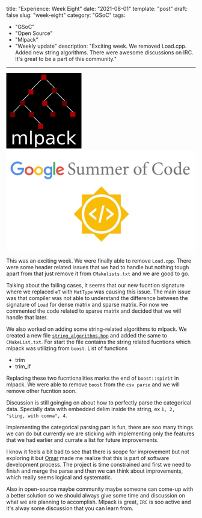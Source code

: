 title: "Experience: Week Eight"
date: "2021-08-01"
template: "post"
draft: false
slug: "week-eight"
category: "GSoC"
tags:
  - "GSoC"
  - "Open Source"
  - "Mlpack"
  - "Weekly update"
description: "Exciting week. We removed Load.cpp.
              Added new string algorithms. There
              were awesome discussions on IRC. It's
              great to be a part of this community."
---

![mlpack-logo.png](/media/mlpack-logo.png)
![gsoc-logo.png](/media/gsoc-logo.png)

This was an exciting week. We were finally able to remove `Load.cpp`. There were some header
related issues that we had to handle but nothing tough apart from that just remove it from
`CMakelists.txt` and we are good to go.

Talking about the failing cases, it seems that our new fucntion signature where we replaced
`eT` with `MatType` was causing this issue. The main issue was that compiler was not able to
understand the difference between the signature of `Load` for dense matrix and sparse matrix.
For now we commented the code related to sparse matrix and decided that we will handle that
later.

We also worked on adding some string-related algorithms to mlpack. We created a new file
[`string_algorithms.hpp`](https://github.com/mlpack/mlpack/blob/3be9474388a42f74be0f0119346080a539a05e6b/src/mlpack/core/data/string_algorithms.hpp) and added the same to `CMakeList.txt`. For start the file contains
the string related fucntions which mlpack was utilizing from `boost`. List of functions

* trim
* trim_if

Replacing these two fucntionalities marks the end of `boost::spirit` in mlpack. We were able
to remove `boost` from the `csv parse` and we will remove other fucntion soon.

Discussion is still goinging on about how to perfectly parse the categorical data. Specially
data with embedded delim inside the string, ex `1, 2, "sting, with comma", 4`.

Implementing the categorical parsing part is fun, there are soo many things we can do but
currently we are sticking with implementing only the features that we had earlier and
currate a list for future improvements.

I know it feels a bit bad to see that there is scope for improvement but not exploring it
but [Omar](https://shrit.me/) made me realize that this is part of software development process. The project
is time constrained and first we need to finish and merge the parse and then we can think
about improvements, which really seems logical and systematic.

Also in open-source maybe community maybe someone can come-up with a better solution so
we should always give some time and discussion on what we are planning to accomplish.
Mlpack is great, `IRC` is soo active and it's alway some discussion that you can learn
from.


